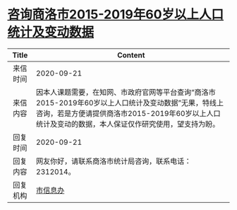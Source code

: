 # <a href="http://www.shangluo.gov.cn/zmhd/ldxxxx.jsp?urltype=leadermail.LeaderMailContentUrl&wbtreeid=1112&leadermailid=6477">咨询商洛市2015-2019年60岁以上人口统计及变动数据</a>
|Title|Content|
|:---:|---|
|来信时间|2020-09-21|
|来信内容|因本人课题需要，在知网、市政府官网等平台查询“商洛市2015-2019年60岁以上人口统计及变动数据”无果，特线上咨询，若是方便请提供商洛市2015-2019年60岁以上人口统计及变动的数据，本人保证仅作研究使用，望支持为盼。|
|回复时间|2020-09-21|
|回复内容|网友你好，请联系商洛市统计局咨询，联系电话：2312014。|
|回复机构|<a href="../../categories/agencies/市信息办.md">市信息办</a>|
